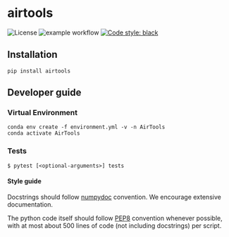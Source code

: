 # airtools
![License](https://img.shields.io/github/license/project-bluebird/airtools)
![example workflow](https://github.com/project-bluebird/airtools/actions/workflows/unit-tests.yml/badge.svg)
[![Code style: black](https://img.shields.io/badge/code%20style-black-000000.svg)](https://github.com/psf/black)

## Installation
```{bash}
pip install airtools
```

## Developer guide
### Virtual Environment
```{bash}
conda env create -f environment.yml -v -n AirTools
conda activate AirTools
```

### Tests
```{bash}
$ pytest [<optional-arguments>] tests
```

#### Style guide

Docstrings should follow [numpydoc](https://numpydoc.readthedocs.io/en/latest/format.html) convention.
We encourage extensive documentation.

The python code itself should follow [PEP8](https://www.python.org/dev/peps/pep-0008/) convention whenever possible, with at most about 500 lines of code (not including docstrings) per script.
